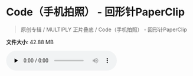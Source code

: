 # Code（手机拍照） - 回形针PaperClip

> 原创专辑 / MULTIPLY 正片叠底 / Code（手机拍照） - 回形针PaperClip

**文件大小**: 42.88 MB

<audio preload="none" controls><source src="https://file.hsyhx.top/archive/原创专辑/MULTIPLY 正片叠底/Code（手机拍照） - 回形针PaperClip.flac" type="audio/mpeg">🤔 您的浏览器不支持此音频格式</audio>